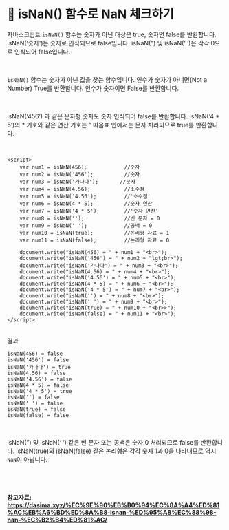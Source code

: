 # 🧆 isNaN() 함수로 NaN 체크하기

자바스크립트 `isNaN()` 함수는 숫자가 아닌 대상은 true, 숫자면 false를 반환합니다. isNaN(‘숫자’)는 숫자로 인식되므로 false입니다. isNaN(”) 및 isNaN(‘ ‘)은 각각 0으로 인식되어 false입니다.

<br>

`isNaN()` 함수는 숫자가 아닌 값을 찾는 함수입니다. 인수가 숫자가 아니면(Not a Number) True를 반환합니다. 인수가 숫자이면 False를 반환합니다.

<br>

isNaN(‘456’) 과 같은 문자형 숫자도 숫자 인식되어 false를 반환합니다. isNaN(‘4 * 5’)의 * 기호와 같은 연산 기호는 ” 따옴표 안에서는 문자 처리되므로 true를 반환합니다.

<br>

```
<script>
	var num1 = isNaN(456);            //숫자
	var num2 = isNaN('456');          //숫자
	var num3 = isNaN('가나다');       //문자
	var num4 = isNaN(4.56);           //소수점
	var num5 = isNaN('4.56');         //'소수점'
	var num6 = isNaN(4 * 5);          //숫자 연산
	var num7 = isNaN('4 * 5');        //'숫자 연산'
	var num8 = isNaN('');             //빈 문자 = 0
	var num9 = isNaN(' ');            //공백 = 0
	var num10 = isNaN(true);          //논리형 자료 = 1
	var num11 = isNaN(false);         //논리형 자료 = 0

	document.write("isNaN(456) = " + num1 + "<br>");
	document.write("isNaN('456') = " + num2 + "lgt;br>");
	document.write("isNaN('가나다') = " + num3 + "<br>");
	document.write("isNaN(4.56) = " + num4 + "<br>");
	document.write("isNaN('4.56') = " + num5 + "<br>");
	document.write("isNaN(4 * 5) = " + num6 + "<br>");
	document.write("isNaN('4 * 5') = " + num7 + "<br>");
	document.write("isNaN('') = " + num8 + "<br>");
	document.write("isNaN(' ') = " + num9 + "<br>");
	document.write("isNaN(true) = " + num10 + "<br>>");
	document.write("isNaN(false) = " + num11 + "<br>");
</script>
```



<br>결과

```
isNaN(456) = false
isNaN('456') = false
isNaN('가나다') = true
isNaN(4.56) = false
isNaN('4.56') = false
isNaN(4 * 5) = false
isNaN('4 * 5') = true
isNaN('') = false
isNaN(' ') = false
isNaN(true) = false
isNaN(false) = false
```



<br>

isNaN(”) 및 isNaN(‘ ‘) 같은 빈 문자 또는 공백은 숫자 0 처리되므로 false를 반환합니다. isNaN(true)와 isNaN(false) 같은 논리형은 각각 숫자 1과 0을 나타내므로 역시 `NaN`이 아닙니다.



<br>

<br>

#### 참고자료: https://dasima.xyz/%EC%9E%90%EB%B0%94%EC%8A%A4%ED%81%AC%EB%A6%BD%ED%8A%B8-isnan-%ED%95%A8%EC%88%98-nan-%EC%B2%B4%ED%81%AC/

<br>